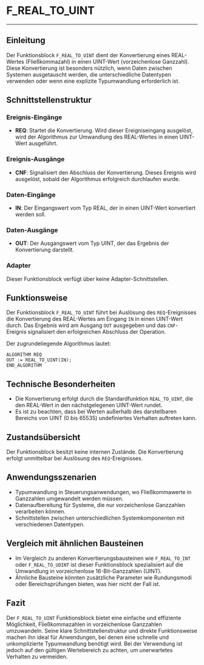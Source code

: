 # F_REAL_TO_UINT

* * * * * * * * * *
## Einleitung
Der Funktionsblock `F_REAL_TO_UINT` dient der Konvertierung eines REAL-Wertes (Fließkommazahl) in einen UINT-Wert (vorzeichenlose Ganzzahl). Diese Konvertierung ist besonders nützlich, wenn Daten zwischen Systemen ausgetauscht werden, die unterschiedliche Datentypen verwenden oder wenn eine explizite Typumwandlung erforderlich ist.

## Schnittstellenstruktur
### **Ereignis-Eingänge**
- **REQ**: Startet die Konvertierung. Wird dieser Ereigniseingang ausgelöst, wird der Algorithmus zur Umwandlung des REAL-Wertes in einen UINT-Wert ausgeführt.

### **Ereignis-Ausgänge**
- **CNF**: Signalisiert den Abschluss der Konvertierung. Dieses Ereignis wird ausgelöst, sobald der Algorithmus erfolgreich durchlaufen wurde.

### **Daten-Eingänge**
- **IN**: Der Eingangswert vom Typ REAL, der in einen UINT-Wert konvertiert werden soll.

### **Daten-Ausgänge**
- **OUT**: Der Ausgangswert vom Typ UINT, der das Ergebnis der Konvertierung darstellt.

### **Adapter**
Dieser Funktionsblock verfügt über keine Adapter-Schnittstellen.

## Funktionsweise
Der Funktionsblock `F_REAL_TO_UINT` führt bei Auslösung des `REQ`-Ereignisses die Konvertierung des REAL-Wertes am Eingang `IN` in einen UINT-Wert durch. Das Ergebnis wird am Ausgang `OUT` ausgegeben und das `CNF`-Ereignis signalisiert den erfolgreichen Abschluss der Operation.

Der zugrundeliegende Algorithmus lautet:
```ST
ALGORITHM REQ
OUT := REAL_TO_UINT(IN);
END_ALGORITHM
```

## Technische Besonderheiten
- Die Konvertierung erfolgt durch die Standardfunktion `REAL_TO_UINT`, die den REAL-Wert in den nächstgelegenen UINT-Wert rundet.
- Es ist zu beachten, dass bei Werten außerhalb des darstellbaren Bereichs von UINT (0 bis 65535) undefiniertes Verhalten auftreten kann.

## Zustandsübersicht
Der Funktionsblock besitzt keine internen Zustände. Die Konvertierung erfolgt unmittelbar bei Auslösung des `REQ`-Ereignisses.

## Anwendungsszenarien
- Typumwandlung in Steuerungsanwendungen, wo Fließkommawerte in Ganzzahlen umgewandelt werden müssen.
- Datenaufbereitung für Systeme, die nur vorzeichenlose Ganzzahlen verarbeiten können.
- Schnittstellen zwischen unterschiedlichen Systemkomponenten mit verschiedenen Datentypen.

## Vergleich mit ähnlichen Bausteinen
- Im Vergleich zu anderen Konvertierungsbausteinen wie `F_REAL_TO_INT` oder `F_REAL_TO_UDINT` ist dieser Funktionsblock spezialisiert auf die Umwandlung in vorzeichenlose 16-Bit-Ganzzahlen (UINT).
- Ähnliche Bausteine könnten zusätzliche Parameter wie Rundungsmodi oder Bereichsprüfungen bieten, was hier nicht der Fall ist.

## Fazit
Der `F_REAL_TO_UINT` Funktionsblock bietet eine einfache und effiziente Möglichkeit, Fließkommazahlen in vorzeichenlose Ganzzahlen umzuwandeln. Seine klare Schnittstellenstruktur und direkte Funktionsweise machen ihn ideal für Anwendungen, bei denen eine schnelle und unkomplizierte Typumwandlung benötigt wird. Bei der Verwendung ist jedoch auf den gültigen Wertebereich zu achten, um unerwartetes Verhalten zu vermeiden.